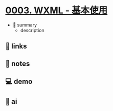# [0003. WXML - 基本使用](https://github.com/Tdahuyou/miniprogram-wechat/tree/main/0003.%20WXML%20-%20%E5%9F%BA%E6%9C%AC%E4%BD%BF%E7%94%A8)

- 📝 summary
  - description

## 🔗 links
## 📒 notes
## 💻 demo
## 🤖 ai